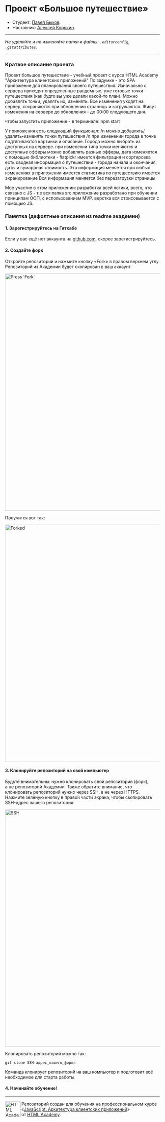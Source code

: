 # Проект «Большое путешествие»

* Студент: [Павел Быков](https://up.htmlacademy.ru/ecmascript/16/user/1571549).
* Наставник: [Алексей Корякин](https://htmlacademy.ru/profile/alexeycorr).

---

_Не удаляйте и не изменяйте папки и файлы:_
_`.editorconfig`, `.gitattributes`._

---
### Краткое описание проекта

Проект большое путешествие - учебный проект с курса HTML Academy "Архитектура клиентских приложений"
По задумке - это SPA приложение для планирования своего путешествия. Изначально с сервера приходят определенные рандомные, уже готовые точки путешествия (как будто вы уже делали какой-то план).
Можно добавлять точки, удалять их, изменять. Все изменения уходят на сервер, сохраняются при обновлении страницы и загружаются. Живут изменения на сервере до обновления - до 00:00 следующего дня.

чтобы запустить приложение - в терминале: npm start

У приложения есть следующий функционал: /n
можно добавлять/удалять-изменять точки путешествия /n
при изменении города в точке подтягиваются картинки и описание. Города можно выбрать из доступных на сервере.
при изменении типа точки меняются и доступные офферы
можно добавлять разные офферы, дата изменяется с помощью библиотеки - flatpickr
имеется фильтрация и сортировка
есть сводная информация о путешествии  - города начала и окончания, даты и сумаррная стоимость. Эта информация меняется при любых изменениях в приложении
имеется статистика по путешествию
имеется экранирование
Вся информация меняется без перезагрузки страницы

Мое участие в этом приложении:
разработка всей логики, всего, что связано с JS - т.е вся папка src
приложение разработано при обучении принципам ООП, с использованием MVP.
верстка вся отрисовывается с помощью JS.


### Памятка (дефолтные описания из readme академии)

#### 1. Зарегистрируйтесь на Гитхабе

Если у вас ещё нет аккаунта на [github.com](https://github.com/join), скорее зарегистрируйтесь.

#### 2. Создайте форк

Откройте репозиторий и нажмите кнопку «Fork» в правом верхнем углу. Репозиторий из Академии будет скопирован в ваш аккаунт.

<img width="769" alt="Press 'Fork'" src="https://cloud.githubusercontent.com/assets/259739/20264045/a1ddbf40-aa7a-11e6-9a1a-724a1c0123c8.png">

Получится вот так:

<img width="769" alt="Forked" src="https://cloud.githubusercontent.com/assets/259739/20264122/f63219a6-aa7a-11e6-945a-89818fc7c014.png">

#### 3. Клонируйте репозиторий на свой компьютер

Будьте внимательны: нужно клонировать свой репозиторий (форк), а не репозиторий Академии. Также обратите внимание, что клонировать репозиторий нужно через SSH, а не через HTTPS. Нажмите зелёную кнопку в правой части экрана, чтобы скопировать SSH-адрес вашего репозитория:

<img width="769" alt="SSH" src="https://cloud.githubusercontent.com/assets/259739/20264180/42704126-aa7b-11e6-9ab4-73372b812a53.png">

Клонировать репозиторий можно так:

```
git clone SSH-адрес_вашего_форка
```

Команда клонирует репозиторий на ваш компьютер и подготовит всё необходимое для старта работы.

#### 4. Начинайте обучение!

---

<a href="https://htmlacademy.ru/intensive/ecmascript"><img align="left" width="50" height="50" title="HTML Academy" src="https://up.htmlacademy.ru/static/img/intensive/ecmascript/logo-for-github.svg"></a>

Репозиторий создан для обучения на профессиональном курсе «[JavaScript. Архитектура клиентских приложений](https://htmlacademy.ru/intensive/ecmascript)» от [HTML Academy](https://htmlacademy.ru).

[check-image]: https://github.com/htmlacademy-ecmascript/1571549-big-trip-16/workflows/Project%20check/badge.svg?branch=master
[check-url]: https://github.com/htmlacademy-ecmascript/1571549-big-trip-16/actions
